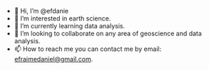- 👋 Hi, I’m @efdanie
- 👀 I’m interested in earth science. 
- 🌱 I’m currently learning data analysis. 
- 💞️ I’m looking to collaborate on any area of geoscience and data analysis. 
- 📫 How to reach me you can contact me by email: efraimedaniel@gmail.com.
<!---
efdanie/efdanie is a ✨ special ✨ repository because its `README.md` (this file) appears on your GitHub profile.
You can click the Preview link to take a look at your changes.
--->
